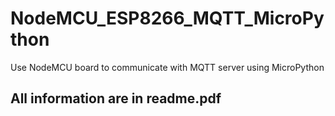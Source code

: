 # NodeMCU_ESP8266_MQTT_MicroPython
Use NodeMCU board to communicate with MQTT server using MicroPython
## All information are in readme.pdf

